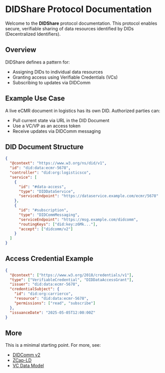 # DIDShare Protocol Documentation

Welcome to the **DIDShare** protocol documentation. This protocol enables secure, verifiable sharing of data resources identified by DIDs (Decentralized Identifiers).

## Overview
DIDShare defines a pattern for:
- Assigning DIDs to individual data resources
- Granting access using Verifiable Credentials (VCs)
- Subscribing to updates via DIDComm

## Example Use Case
A live eCMR document in logistics has its own DID. Authorized parties can:
- Pull current state via URL in the DID Document
- Use a VC/VP as an access token
- Receive updates via DIDComm messaging

## DID Document Structure
```json
{
  "@context": "https://www.w3.org/ns/did/v1",
  "id": "did:data:ecmr-5678",
  "controller": "did:org:logisticsco",
  "service": [
    {
      "id": "#data-access",
      "type": "DIDDataService",
      "serviceEndpoint": "https://dataservice.example.com/ecmr/5678"
    },
    {
      "id": "#subscription",
      "type": "DIDCommMessaging",
      "serviceEndpoint": "https://msg.example.com/didcomm",
      "routingKeys": ["did:key:z6Mk..."],
      "accept": ["didcomm/v2"]
    }
  ]
}
```

## Access Credential Example
```json
{
  "@context": ["https://www.w3.org/2018/credentials/v1"],
  "type": ["VerifiableCredential", "DIDDataAccessGrant"],
  "issuer": "did:data:ecmr-5678",
  "credentialSubject": {
    "id": "did:org:carrierco",
    "resource": "did:data:ecmr-5678",
    "permissions": ["read", "subscribe"]
  },
  "issuanceDate": "2025-05-05T12:00:00Z"
}
```

## More
This is a minimal starting point. For more, see:
- [DIDComm v2](https://identity.foundation/didcomm-messaging/spec/)
- [ZCap-LD](https://w3c-ccg.github.io/zcap-ld/)
- [VC Data Model](https://www.w3.org/TR/vc-data-model/)
